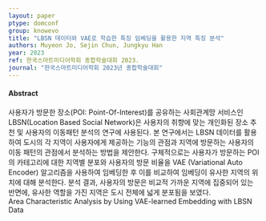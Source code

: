 ```yaml
---
layout: paper
ptype: domconf
group: knowevo
title: "LBSN 데이터와 VAE로 학습한 특징 임베딩을 활용한 지역 특징 분석"
authors: Muyeon Jo, Sejin Chun, Jungkyu Han
year: 2023
ref: 한국스마트미디어학회 종합학술대회 2023.
journal: "한국스마트미디어학회 2023년 종합학술대회"
---
```


<h4><span class="badge badge-info">Abstract</span></h4>
사용자가 방문한 장소(POI: Point-Of-Interest)를 공유하는 사회관계망 서비스인 LBSN(Location Based Social Network)은 사용자의 취향에 맞는 개인화된 장소 추천 및 사용자의 이동패턴 분석의 연구에 사용된다. 본 연구에서는 LBSN 데이터를 활용하여 도시의 각 지역이 사용자에게 제공하는 기능의 관점과 지역에 방문하는 사용자의 이동 패턴의 관점에서 분석하는 방법을 제안한다. 구체적으로는 사용자가 방문하는 POI의 카테고리에 대한 지역별 분포와 사용자의 방문 비율을 VAE (Variational Auto Encoder) 알고리즘을 사용하여 임베딩한 후 이를 비교하여 임베딩이 유사한 지역의 위치에 대해 분석한다. 분석 결과, 사용자의 방문은 비교적 가까운 지역에 집중되어 있는 반면에, 유사한 역할을 가진 지역은 도시 전체에 넓게 분포됨을 보였다.


<div class="alert alert-warning" role="alert">
   Area Characteristic Analysis by Using VAE-learned Embedding with LBSN Data
</div>